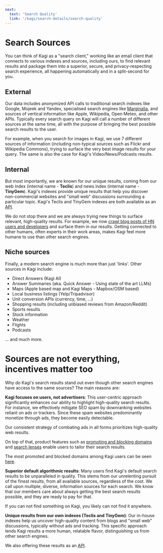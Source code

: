 ```yaml
---
next:
  text: 'Search Quality'
  link: '/kagi/search-details/search-quality'
---
```


# Search Sources

You can think of Kagi as a "search client," working like an email client that connects to various indexes and sources, including ours, to find relevant results and package them into a superior, secure, and privacy-respecting search experience, all happening automatically and in a split-second for you.

## External

Our data includes anonymized API calls to traditional search indexes like Google, Mojeek and Yandex, specialised search engines like [Marginalia](https://search.marginalia.nu), and sources of vertical information like Apple, Wikipedia, Open Meteo, and other APIs. Typically every search query on Kagi will call a number of different sources at the same time, all with the purpose of bringing the best possible search results to the user. 

For example, when you search for images in Kagi, we use 7 different sources of information (including non-typical sources such as Flickr and Wikipedia Commons), trying to surface the very best image results for your query. The same is also the case for Kagi's Video/News/Podcasts results. 

## Internal
But most importantly, we are known for our unique results, coming from our web index (internal name - **Teclis**) and news index (internal name - **TinyGem**). Kagi's indexes provide unique results that help you discover non-commercial websites and "small web" discussions surrounding a particular topic. Kagi's Teclis and TinyGem indexes are both available as an [API](https://help.kagi.com/kagi/api/enrich.html).

We do not stop there and we are always trying new things to surface relevant, high-quality results. For example, we now [crawl blog posts of HN users and developers](https://twitter.com/KagiHQ/status/1685376538852687873) and surface them in our results. Getting connected to other humans, often experts in their work areas, makes Kagi feel more humane to use than other search engines. 

## Niche sources

Finally, a modern search engine is much more than just 'links'. Other sources in Kagi include:
- Direct Answers (Kagi AI)
- Answer Summaries (aka. Quick Answer - Using state of the art LLMs)
- Maps (Apple based map and Kagi Maps - Mapbox/OSM based)
- Local business listings (Yelp/Tripadvisor)
- Unit conversion APIs (currency, time, ...)
- Shopping results (including unbiased reviews from Amazon/Reddit)
- Sports results
- Stock information
- Weather
- Flights
- Podcasts

... and much more.

# Sources are not everything, incentives matter too

Why do Kagi's search results stand out even though other search engines have access to the same sources? The main reasons are:

**Kagi focuses on users, not advertisers**: This user-centric approach significantly enhances our ability to highlight high-quality search results. For instance, we effectively mitigate SEO spam by downranking websites reliant on ads or trackers. Since these spam websites predominantly monetize through ads, they become easily detectable. 

Our consistent strategy of combating ads in all forms prioritizes high-quality web results. 

On top of that, product features such as [promoting and blocking domains](../features/website-info-personalized-results.md) and [search lenses](../features/lenses.md) enable users to tailor their search results. 

The most promoted and blocked domains among Kagi users can be seen [here](https://kagi.com/stats).

**Superior default algorithmic results**: Many users find Kagi's default search results to be unparalleled in quality. This stems from our unrelenting pursuit of the finest results, from all available sources, regardless of the cost. We call upon multiple, diverse, information sources for each search. We know that our members care about always getting the best search results possible, and they are ready to pay for that. 

If you can not find something on Kagi, you likely can not find it anywhere.

**Unique results from our own indexes (Teclis and TinyGem)**: Our in-house indexes help us uncover high-quality content from blogs and "small web" discussions, typically without ads and tracking. This specific approach lends Kagi results a more human, relatable flavor, distinguishing us from other search engines. 

We also offering these results as an [API](https://help.kagi.com/kagi/api/enrich.html).

